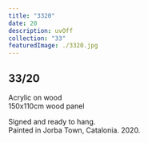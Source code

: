 ```yaml
---
title: "3320"
date: 20
description: uvOff
collection: "33"
featuredImage: ./3320.jpg
---
```



## 33/20

Acrylic on wood<br/>
150x110cm wood panel

Signed and ready to hang.<br/>
Painted in Jorba Town, Catalonia. 2020.